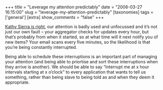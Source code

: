 +++
title = "Leverage my attention predictably"
date = "2006-03-27 16:15:00"
slug = "leverage-my-attention-predictably"
[taxonomies]
tags = ['general']
[extra]
show_comments = "false"
+++

[Kathy Sierra is right](http://headrush.typepad.com/creating_passionate_users/2006/03/clicker_trained.html), our attention is badly used and unfocussed and it’s not just our own fault – your aggregator checks for updates every hour, but that’s probably from when it started, so at what time will it next notify you of new items? Your email scans every five minutes, so the likelihood is that you’re being constantly interrupted.

Being able to schedule these interruptions is an important part of managing your attention (and being able to priortise and sort these interruptions when they arrive is another). We should be able to say “interrupt me at x hour intervals starting at x o’clock” to every application that wants to tell us something, rather than being slave to being told as and when they deem it appropriate.
